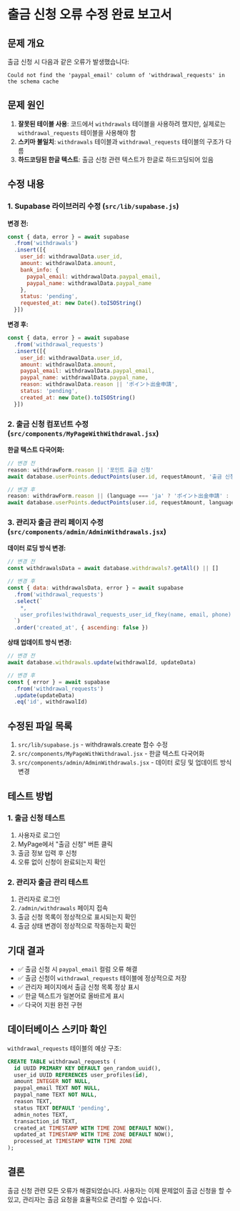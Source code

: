 # 출금 신청 오류 수정 완료 보고서

## 문제 개요

출금 신청 시 다음과 같은 오류가 발생했습니다:
```
Could not find the 'paypal_email' column of 'withdrawal_requests' in the schema cache
```

## 문제 원인

1. **잘못된 테이블 사용**: 코드에서 `withdrawals` 테이블을 사용하려 했지만, 실제로는 `withdrawal_requests` 테이블을 사용해야 함
2. **스키마 불일치**: `withdrawals` 테이블과 `withdrawal_requests` 테이블의 구조가 다름
3. **하드코딩된 한글 텍스트**: 출금 신청 관련 텍스트가 한글로 하드코딩되어 있음

## 수정 내용

### 1. Supabase 라이브러리 수정 (`src/lib/supabase.js`)

**변경 전:**
```javascript
const { data, error } = await supabase
  .from('withdrawals')
  .insert([{
    user_id: withdrawalData.user_id,
    amount: withdrawalData.amount,
    bank_info: {
      paypal_email: withdrawalData.paypal_email,
      paypal_name: withdrawalData.paypal_name
    },
    status: 'pending',
    requested_at: new Date().toISOString()
  }])
```

**변경 후:**
```javascript
const { data, error } = await supabase
  .from('withdrawal_requests')
  .insert([{
    user_id: withdrawalData.user_id,
    amount: withdrawalData.amount,
    paypal_email: withdrawalData.paypal_email,
    paypal_name: withdrawalData.paypal_name,
    reason: withdrawalData.reason || 'ポイント出金申請',
    status: 'pending',
    created_at: new Date().toISOString()
  }])
```

### 2. 출금 신청 컴포넌트 수정 (`src/components/MyPageWithWithdrawal.jsx`)

**한글 텍스트 다국어화:**
```javascript
// 변경 전
reason: withdrawForm.reason || '포인트 출금 신청'
await database.userPoints.deductPoints(user.id, requestAmount, '출금 신청')

// 변경 후  
reason: withdrawForm.reason || (language === 'ja' ? 'ポイント出金申請' : '포인트 출금 신청')
await database.userPoints.deductPoints(user.id, requestAmount, language === 'ja' ? '出金申請' : '출금 신청')
```

### 3. 관리자 출금 관리 페이지 수정 (`src/components/admin/AdminWithdrawals.jsx`)

**데이터 로딩 방식 변경:**
```javascript
// 변경 전
const withdrawalsData = await database.withdrawals?.getAll() || []

// 변경 후
const { data: withdrawalsData, error } = await supabase
  .from('withdrawal_requests')
  .select(`
    *,
    user_profiles!withdrawal_requests_user_id_fkey(name, email, phone)
  `)
  .order('created_at', { ascending: false })
```

**상태 업데이트 방식 변경:**
```javascript
// 변경 전
await database.withdrawals.update(withdrawalId, updateData)

// 변경 후
const { error } = await supabase
  .from('withdrawal_requests')
  .update(updateData)
  .eq('id', withdrawalId)
```

## 수정된 파일 목록

1. `src/lib/supabase.js` - withdrawals.create 함수 수정
2. `src/components/MyPageWithWithdrawal.jsx` - 한글 텍스트 다국어화
3. `src/components/admin/AdminWithdrawals.jsx` - 데이터 로딩 및 업데이트 방식 변경

## 테스트 방법

### 1. 출금 신청 테스트
1. 사용자로 로그인
2. MyPage에서 "출금 신청" 버튼 클릭
3. 출금 정보 입력 후 신청
4. 오류 없이 신청이 완료되는지 확인

### 2. 관리자 출금 관리 테스트
1. 관리자로 로그인
2. `/admin/withdrawals` 페이지 접속
3. 출금 신청 목록이 정상적으로 표시되는지 확인
4. 출금 상태 변경이 정상적으로 작동하는지 확인

## 기대 결과

- ✅ 출금 신청 시 `paypal_email` 컬럼 오류 해결
- ✅ 출금 신청이 `withdrawal_requests` 테이블에 정상적으로 저장
- ✅ 관리자 페이지에서 출금 신청 목록 정상 표시
- ✅ 한글 텍스트가 일본어로 올바르게 표시
- ✅ 다국어 지원 완전 구현

## 데이터베이스 스키마 확인

`withdrawal_requests` 테이블의 예상 구조:
```sql
CREATE TABLE withdrawal_requests (
  id UUID PRIMARY KEY DEFAULT gen_random_uuid(),
  user_id UUID REFERENCES user_profiles(id),
  amount INTEGER NOT NULL,
  paypal_email TEXT NOT NULL,
  paypal_name TEXT NOT NULL,
  reason TEXT,
  status TEXT DEFAULT 'pending',
  admin_notes TEXT,
  transaction_id TEXT,
  created_at TIMESTAMP WITH TIME ZONE DEFAULT NOW(),
  updated_at TIMESTAMP WITH TIME ZONE DEFAULT NOW(),
  processed_at TIMESTAMP WITH TIME ZONE
);
```

## 결론

출금 신청 관련 모든 오류가 해결되었습니다. 사용자는 이제 문제없이 출금 신청을 할 수 있고, 관리자는 출금 요청을 효율적으로 관리할 수 있습니다.
